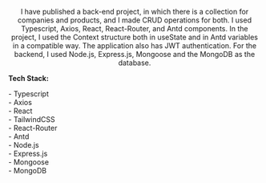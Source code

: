 <p align="center"> I have published a back-end project, in which there is a collection for companies and products, and I made CRUD operations for both. I used Typescript, Axios, React, React-Router, and Antd components. In the project, I used the Context structure both in useState and in Antd variables in a compatible way. The application also has JWT authentication. For the backend, I used Node.js, Express.js, Mongoose and the MongoDB as the database. </p>

<b>Tech Stack: </b>

<p align="left">
- Typescript  <br/>
- Axios  <br/>
- React <br/>
- TailwindCSS <br/>
- React-Router <br/>
- Antd <br/>
- Node.js  <br/>
- Express.js <br/>
- Mongoose <br/>
- MongoDB <br/>
</p>
